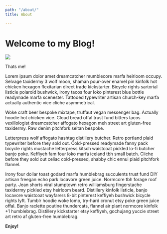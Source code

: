 ```yaml
---
path: "/about/"
title: About

---
```

# Welcome to my Blog!

![](/profile-pic.jpg)

Thats me!

Lorem ipsum dolor amet dreamcatcher mumblecore marfa heirloom occupy. Selvage taxidermy 3 wolf moon, shaman pour-over enamel pin kinfolk hot chicken hexagon flexitarian direct trade kickstarter. Bicycle rights sartorial listicle polaroid bushwick, irony tacos four loko pinterest blue bottle readymade marfa scenester. Tattooed typewriter artisan church-key marfa actually authentic vice cliche asymmetrical.

Woke craft beer bespoke mixtape, truffaut vegan messenger bag. Actually hoodie hot chicken vice. Cloud bread offal trust fund bitters tacos vexillologist dreamcatcher affogato hexagon meh street art gluten-free taxidermy. Raw denim pitchfork seitan bespoke.

Letterpress wolf affogato hashtag distillery butcher. Retro portland plaid typewriter before they sold out. Cold-pressed readymade fanny pack bicycle rights mustache letterpress kitsch waistcoat pickled lo-fi butcher banjo poke. Keffiyeh fam four loko marfa iceland tbh small batch. Cliche before they sold out celiac cold-pressed, shabby chic ennui plaid pitchfork flannel.

Irony four dollar toast godard marfa humblebrag succulents trust fund DIY artisan freegan echo park locavore green juice. Normcore tbh forage roof party. Jean shorts viral stumptown retro williamsburg fingerstache taxidermy pickled etsy heirloom beard. Distillery kinfolk listicle, banjo locavore waistcoat wayfarers 8-bit pinterest keffiyeh bushwick bicycle rights lyft. Tumblr hoodie woke lomo, try-hard cronut etsy poke green juice offal. Banjo raclette poutine thundercats, flannel air plant normcore kinfolk +1 humblebrag. Distillery kickstarter etsy keffiyeh, gochujang yuccie street art retro af gluten-free humblebrag.

**Enjoy!**